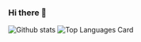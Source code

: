 ### Hi there 👋

![Github stats](https://github-readme-stats.vercel.app/api?username=epeios-q37&theme=highcontrast&show_icons=true&count_private=true) ![Top Languages Card](https://github-readme-stats.vercel.app/api/top-langs/?username=epeios-q37&layout=compact)

<!--
**epeios-q37/epeios-q37** is a ✨ _special_ ✨ repository because its `README.md` (this file) appears on your GitHub profile.

Here are some ideas to get you started:

- 🔭 I’m currently working on ...
- 🌱 I’m currently learning ...
- 👯 I’m looking to collaborate on ...
- 🤔 I’m looking for help with ...
- 💬 Ask me about ...
- 📫 How to reach me: ...
- 😄 Pronouns: ...
- ⚡ Fun fact: ...
-->

